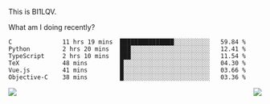 This is BI1LQV.

What am I doing recently?

<!--START_SECTION:waka-->

```text
C              11 hrs 19 mins  ███████████████░░░░░░░░░░   59.84 %
Python         2 hrs 20 mins   ███░░░░░░░░░░░░░░░░░░░░░░   12.41 %
TypeScript     2 hrs 10 mins   ███░░░░░░░░░░░░░░░░░░░░░░   11.54 %
TeX            48 mins         █░░░░░░░░░░░░░░░░░░░░░░░░   04.30 %
Vue.js         41 mins         █░░░░░░░░░░░░░░░░░░░░░░░░   03.66 %
Objective-C    38 mins         █░░░░░░░░░░░░░░░░░░░░░░░░   03.36 %
```

<!--END_SECTION:waka-->
<img align="right" src="https://github-readme-stats.vercel.app/api?username=bi1lqv&show_icons=true&count_private=true">

<img src="https://metrics.lecoq.io/bi1lqv?template=classic&base.activity=0&base.community=0&base.repositories=0&base.metadata=0&isocalendar=1&base=header%2C%20activity%2C%20community%2C%20repositories%2C%20metadata&base.indepth=false&base.hireable=false&isocalendar=false&isocalendar.duration=full-year&config.timezone=Asia%2FShanghai">
